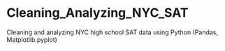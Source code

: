 # Cleaning_Analyzing_NYC_SAT
Cleaning and analyzing NYC high school SAT data using Python (Pandas, Matplotlib.pyplot)

